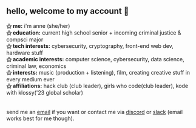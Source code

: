 ## hello, welcome to my account 👋
**⚝ me:** i'm anne (she/her) <br>
**⚝ education:** current high school senior + incoming criminal justice & compsci major<br>
**⚝ tech interests:** cybersecurity, cryptography, front-end web dev, hardware stuff<br>
**⚝ academic interests:** computer science, cybersecurity, data science, criminal law, economics <br>
**⚝ interests:** music (production + listening), film, creating creative stuff in every medium ever <br>
**⚝ affiliations:** hack club (club leader), girls who code(club leader), kode with klossy('23 global scholar) <br>
<br><br>
send me an [email](mailto:arsoninstigator@proton.me) if you want or contact me via [discord](http://discordapp.com/users/arsoninstigator) or [slack](https://hackclub.slack.com/team/U07BBK4KHUK) (email works best for me though).
